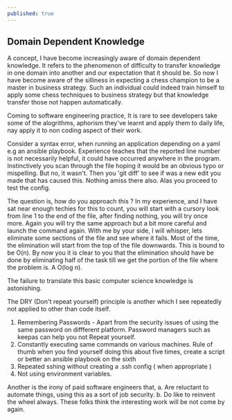 ```yaml
---
published: true
---
```


## Domain Dependent Knowledge

A concept, I have become increasingly aware of domain dependent knowledge. It refers to the phenomenon of difficulty to transfer knowledge in one domain into another and our expectation that it should be. So now I have become aware of the silliness in expecting a chess champion to be a master in business strategy. Such an individual could indeed train himself to apply some chess techniques to business strategy but that knowledge transfer those not happen automatically. 

Coming to software engineering practice, It is rare to see developers take some of the alogrithms, aphorism they've learnt and apply them to daily life, nay apply it to non coding aspect of their work.

Consider a syntax error, when running an application depending on a yaml e.g an ansible playbook. Experience teaches that the reported line number is not necessarily helpful, it could have occurred anywhere in the program. Instinctively you scan through the file hoping it would be an obvious typo or mispelling. But no, it wasn't. Then you 'git diff' to see if was a new edit you made that has caused this. Nothing amiss there also. Alas you proceed to test
the config.

The question is, how do you approach this ? In my experience, and I have sat near enough techies for this to count, you will start with a cursory look from line 1 to the end of the file, after finding nothing, you will try once more. Again you will try the same approach but a bit more careful and launch the command again. With me by your side, I will whisper, lets eliminate some sections of the file and see where it fails. Most of the time, the elimination will start from the top of the file downwards. This is bound to be O(n). By now you it is clear to you that the elimination should have be done by eliminating half of the task till we get the portion of the file where the problem is. A O(log n).

The failure to translate this basic computer science knowledge is astonishing.


The DRY (Don't repeat yourself) principle is another which I see repeatedly not applied to other than code itself. 

1. Remembering Passwords - Apart from the security issues of using the same password on diffferent platform. Password managers such as keepas can help you not Repeat yourself.
2. Constantly executing same commands on various machines. Rule of thumb when you find yourself doing this about five times, create a script or better an ansible playbook on the sixth
3. Repeated sshing without creating a .ssh config ( when appropriate )  
4. Not using environment variables. 


Another is the irony of paid software engineers that, 
a. Are reluctant to automate things, using this as a sort of job security. 
b. Do like to reinvent the wheel always. These folks think the interesting work will be not come by again. 
